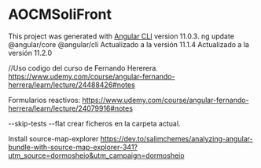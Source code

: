 # AOCMSoliFront
This project was generated with [Angular CLI](https://github.com/angular/angular-cli) version 11.0.3.
ng update @angular/core @angular/cli
Actualizado a la versión 11.1.4
Actualizado a la versión 11.2.0

//Uso codigo del curso de Fernando Hererera.
https://www.udemy.com/course/angular-fernando-herrera/learn/lecture/24488426#notes

Formularios reactivos:
https://www.udemy.com/course/angular-fernando-herrera/learn/lecture/24079916#notes






--skip-tests --flat crear ficheros en la carpeta actual.



Install source-map-explorer
https://dev.to/salimchemes/analyzing-angular-bundle-with-source-map-explorer-341?utm_source=dormosheio&utm_campaign=dormosheio
